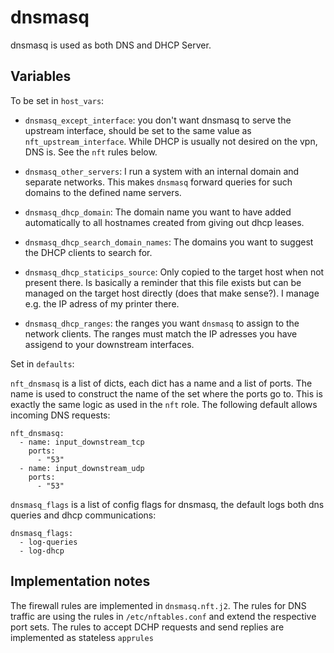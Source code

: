 
# dnsmasq

dnsmasq is used as both DNS and DHCP Server. 

## Variables

To be set in `host_vars`:

* `dnsmasq_except_interface`: you don't want dnsmasq to serve the upstream interface, should be set to the same value as `nft_upstream_interface`. While DHCP is usually not desired on the vpn, DNS is. See the `nft` rules below.

* `dnsmasq_other_servers`: I run a system with an internal domain and separate networks. This makes `dnsmasq` forward queries for such domains to the defined name servers.

* `dnsmasq_dhcp_domain`: The domain name you want to have added automatically to all hostnames created from giving out dhcp leases.

* `dnsmasq_dhcp_search_domain_names`: The domains you want to suggest the DHCP clients to search for.

* `dnsmasq_dhcp_staticips_source`: Only copied to the target host when not present there. Is basically a reminder that this file exists but can be managed on the target host directly (does that make sense?). I manage e.g. the IP adress of my printer there.

* `dnsmasq_dhcp_ranges`: the ranges you want `dnsmasq` to assign to the network clients. The ranges must match the IP adresses you have assigend to your downstream interfaces.

Set in `defaults`:

`nft_dnsmasq` is a list of dicts, each dict has a name and a list of ports. The name is used to construct the name of the set where the ports go to. This is exactly the same logic as used in the `nft` role. The following default allows incoming DNS requests:

```
nft_dnsmasq:
  - name: input_downstream_tcp
    ports:
      - "53"
  - name: input_downstream_udp
    ports:
      - "53"
```

`dnsmasq_flags` is a list of config flags for dnsmasq, the default logs both dns queries and dhcp communications:

```
dnsmasq_flags:
  - log-queries
  - log-dhcp
```

## Implementation notes

The firewall rules are implemented in `dnsmasq.nft.j2`. The rules for DNS traffic are using the rules in `/etc/nftables.conf` and extend the respective port sets.  The rules to accept DCHP requests and send replies are implemented as stateless `apprules`
